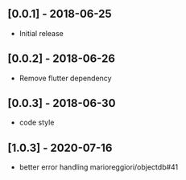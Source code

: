 ## [0.0.1] - 2018-06-25
* Initial release


## [0.0.2] - 2018-06-26
* Remove flutter dependency


## [0.0.3] - 2018-06-30
* code style


## [1.0.3] - 2020-07-16
* better error handling marioreggiori/objectdb#41
